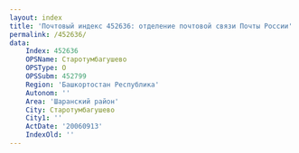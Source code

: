 ```yaml
---
layout: index
title: 'Почтовый индекс 452636: отделение почтовой связи Почты России'
permalink: /452636/
data:
    Index: 452636
    OPSName: Старотумбагушево
    OPSType: О
    OPSSubm: 452799
    Region: 'Башкортостан Республика'
    Autonom: ''
    Area: 'Шаранский район'
    City: Старотумбагушево
    City1: ''
    ActDate: '20060913'
    IndexOld: ''
---
```

